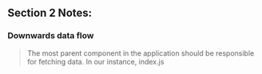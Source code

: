 ## Section 2 Notes:

### Downwards data flow
> The most parent component in the application should be responsible for fetching data. In our instance, index.js